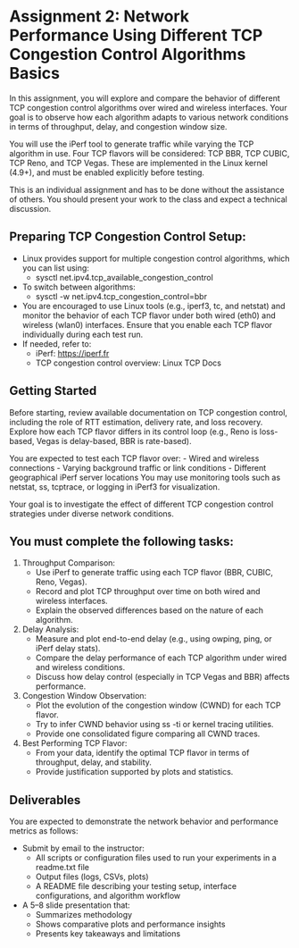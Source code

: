 # Assignment 2: Network Performance Using Different TCP Congestion Control Algorithms Basics

In this assignment, you will explore and compare the behavior of different TCP
congestion control algorithms over wired and wireless interfaces. Your goal is to
observe how each algorithm adapts to various network conditions in terms of
throughput, delay, and congestion window size.

You will use the iPerf tool to generate traffic while varying the TCP algorithm in use.
Four TCP flavors will be considered: TCP BBR, TCP CUBIC, TCP Reno, and TCP
Vegas. These are implemented in the Linux kernel (4.9+), and must be enabled
explicitly before testing.

This is an individual assignment and has to be done without the assistance of others.
You should present your work to the class and expect a technical discussion.

## Preparing TCP Congestion Control Setup:
- Linux provides support for multiple congestion control algorithms, which you can list
using:
    - sysctl net.ipv4.tcp_available_congestion_control
- To switch between algorithms:
    - sysctl -w net.ipv4.tcp_congestion_control=bbr
- You are encouraged to use Linux tools (e.g., iperf3, tc, and netstat) and monitor the behavior of each TCP flavor under both wired (eth0) and wireless (wlan0) interfaces. Ensure that you enable each TCP flavor individually during each test run.
- If needed, refer to:
    - iPerf: https://iperf.fr
    - TCP congestion control overview: Linux TCP Docs

## Getting Started
Before starting, review available documentation on TCP congestion control, including
the role of RTT estimation, delivery rate, and loss recovery. Explore how each TCP
flavor differs in its control loop (e.g., Reno is loss-based, Vegas is delay-based, BBR is
rate-based).

You are expected to test each TCP flavor over:
    - Wired and wireless connections
    - Varying background traffic or link conditions
    - Different geographical iPerf server locations
You may use monitoring tools such as netstat, ss, tcptrace, or logging in iPerf3 for visualization.

Your goal is to investigate the effect of different TCP congestion control strategies under
diverse network conditions.

## You must complete the following tasks:
1. Throughput Comparison:
    - Use iPerf to generate traffic using each TCP flavor (BBR, CUBIC, Reno, Vegas).
    - Record and plot TCP throughput over time on both wired and wireless interfaces.
    - Explain the observed differences based on the nature of each algorithm.
2. Delay Analysis:
    - Measure and plot end-to-end delay (e.g., using owping, ping, or iPerf delay stats).
    - Compare the delay performance of each TCP algorithm under wired and wireless conditions.
    - Discuss how delay control (especially in TCP Vegas and BBR) affects performance.
3. Congestion Window Observation:
    - Plot the evolution of the congestion window (CWND) for each TCP flavor.
    - Try to infer CWND behavior using ss -ti or kernel tracing utilities.
    - Provide one consolidated figure comparing all CWND traces.
4. Best Performing TCP Flavor:
    - From your data, identify the optimal TCP flavor in terms of throughput, delay, and stability.
    - Provide justification supported by plots and statistics.

## Deliverables
You are expected to demonstrate the network behavior and performance metrics as
follows:
- Submit by email to the instructor:
    - All scripts or configuration files used to run your experiments in a readme.txt file
    - Output files (logs, CSVs, plots)
    - A README file describing your testing setup, interface configurations, and algorithm workflow
- A 5–8 slide presentation that:
    - Summarizes methodology
    - Shows comparative plots and performance insights
    - Presents key takeaways and limitations